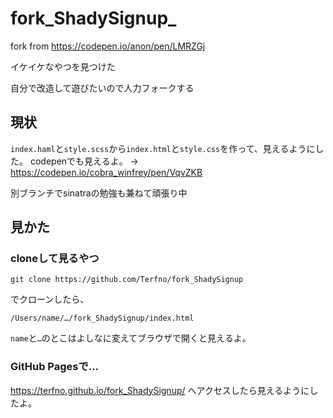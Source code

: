 # fork_ShadySignup_
fork from https://codepen.io/anon/pen/LMRZGj

イケイケなやつを見つけた

自分で改造して遊びたいので人力フォークする

## 現状
`index.haml`と`style.scss`から`index.html`と`style.css`を作って、見えるようにした。
codepenでも見えるよ。
→ https://codepen.io/cobra_winfrey/pen/VqvZKB

別ブランチでsinatraの勉強も兼ねて頑張り中

## 見かた
### cloneして見るやつ
```
git clone https://github.com/Terfno/fork_ShadySignup
```
でクローンしたら、
```
/Users/name/…/fork_ShadySignup/index.html
```
`name`と`…`のとこはよしなに変えてブラウザで開くと見えるよ。

### GitHub Pagesで…
https://terfno.github.io/fork_ShadySignup/
へアクセスしたら見えるようにしたよ。